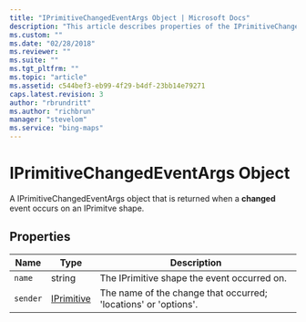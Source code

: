 ```yaml
---
title: "IPrimitiveChangedEventArgs Object | Microsoft Docs"
description: "This article describes properties of the IPrimitiveChangedEventArgs Object, which is an object that is returned when a changed event occurs on an IPrimitve shape."
ms.custom: ""
ms.date: "02/28/2018"
ms.reviewer: ""
ms.suite: ""
ms.tgt_pltfrm: ""
ms.topic: "article"
ms.assetid: c544bef3-eb99-4f29-b4df-23bb14e79271
caps.latest.revision: 3
author: "rbrundritt"
ms.author: "richbrun"
manager: "stevelom"
ms.service: "bing-maps"
---
```


# IPrimitiveChangedEventArgs Object

A IPrimitiveChangedEventArgs object that is returned when a **changed** event occurs on an IPrimitve shape.

## Properties

| Name       | Type       | Description                                                    |
|------------|------------|----------------------------------------------------------------|
| `name`     | string     | The IPrimitive shape the event occurred on.                     |
| `sender`   | [IPrimitive](iprimitive-class.md) | The name of the change that occurred; 'locations' or 'options'. |